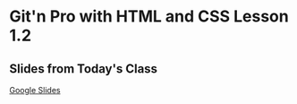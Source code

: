 # Git'n Pro with HTML and CSS Lesson 1.2

## Slides from Today's Class
[Google Slides](https://docs.google.com/presentation/d/1hVJs78yCTbNQugsd6kTJCWXrtSQmR9dBkxrANdnXwuY/edit?usp=sharing)